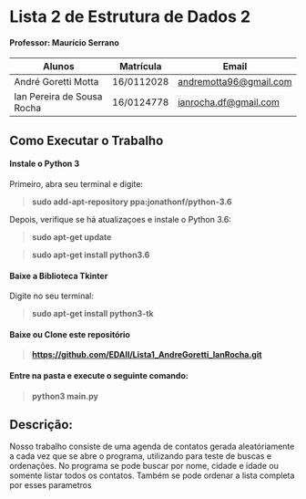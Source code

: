 # Lista 2 de Estrutura de Dados 2

#### Professor: Maurício Serrano

|Alunos|Matrícula|Email|
|-----|----------|------|
|André Goretti Motta| 16/0112028 | andremotta96@gmail.com |
|Ian Pereira de Sousa Rocha | 16/0124778 | ianrocha.df@gmail.com |

## Como Executar o Trabalho

#### Instale o Python 3
Primeiro, abra seu terminal e digite:

> **sudo add-apt-repository ppa:jonathonf/python-3.6**

Depois, verifique se há atualizaçoes e instale o Python 3.6:

> **sudo apt-get update**

> **sudo apt-get install python3.6**

#### Baixe a Biblioteca Tkinter

Digite no seu terminal:

> **sudo apt-get install python3-tk**

#### Baixe ou Clone este repositório

> **https://github.com/EDAII/Lista1_AndreGoretti_IanRocha.git**

#### Entre na pasta e execute o seguinte comando:

> **python3 main.py**

## Descrição:
  Nosso trabalho consiste de uma agenda de contatos gerada aleatóriamente a cada vez que se abre o programa, utilizando para teste de buscas e ordenações. 
  No programa se pode buscar por nome, cidade e idade ou somente listar todos os contatos. Também se pode ordenar a lista completa por esses parametros
